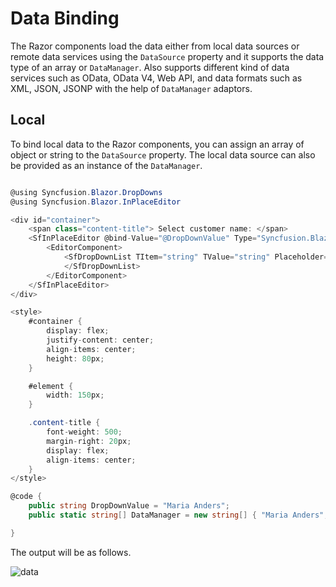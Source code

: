 # Data Binding

The Razor components load the data either from local data sources or remote data services using the `DataSource` property and it supports the data type of an array or `DataManager`. Also supports different kind of data services such as OData, OData V4, Web API, and data formats such as XML, JSON, JSONP with the help of `DataManager` adaptors.

## Local

To bind local data to the Razor components, you can assign an array of object or string to the `DataSource` property. The local data source can also be provided as an instance of the `DataManager`.

```csharp

@using Syncfusion.Blazor.DropDowns
@using Syncfusion.Blazor.InPlaceEditor

<div id="container">
    <span class="content-title"> Select customer name: </span>
    <SfInPlaceEditor @bind-Value="@DropDownValue" Type="Syncfusion.Blazor.InPlaceEditor.InputType.DropDownList" TValue="string">
        <EditorComponent>
            <SfDropDownList TItem="string" TValue="string" Placeholder="Select a customer" @bind-Value="@DropDownValue" DataSource="@DataManager">
            </SfDropDownList>
        </EditorComponent>
    </SfInPlaceEditor>
</div>

<style>
    #container {
        display: flex;
        justify-content: center;
        align-items: center;
        height: 80px;
    }

    #element {
        width: 150px;
    }

    .content-title {
        font-weight: 500;
        margin-right: 20px;
        display: flex;
        align-items: center;
    }
</style>

@code {
    public string DropDownValue = "Maria Anders";
    public static string[] DataManager = new string[] { "Maria Anders", "Ana Trujillo", "Antonio Moreno", "Thomas Hardy", "Chiristina Berglund", "Hanna Moos" };

}

```

The output will be as follows.

![data](./images/data.png)
